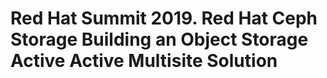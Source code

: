 # Red Hat Summit 2019.  Red Hat Ceph Storage Building an Object Storage Active Active Multisite Solution
